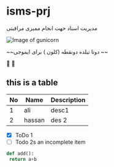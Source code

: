 # isms-prj
مدیریت  اسناد حهت انجام ممیزی مراقبتی

![Image of gunicorn](http://tamadon.net/python/wp-content/uploads/2020/09/Deployment-Strategy-www.tamadon.net_-768x654.jpg)

~~دوتا تیلده      دونقطه (کلون ) برای ایموجی ~~

  🤗 🙂
 ##  this is a table  
 No | Name | Description |
 ---|------|-------------|
 1|ali| desc1
 2|hassan | des 2
 
- [x] ToDo 1
- [ ] Todo 2s an incomplete item
 
``` python
def add():
 return a+b
 
```
